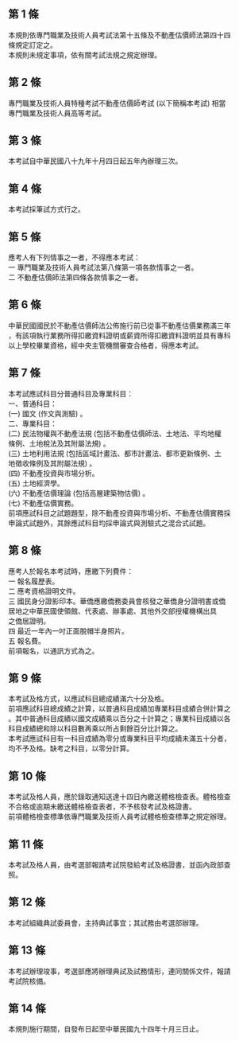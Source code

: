 第 1 條
-------
本規則依專門職業及技術人員考試法第十五條及不動產估價師法第四十四  
條規定訂定之。  
本規則未規定事項，依有關考試法規之規定辦理。

第 2 條
-------
專門職業及技術人員特種考試不動產估價師考試 (以下簡稱本考試) 相當  
專門職業及技術人員高等考試。

第 3 條
-------
本考試自中華民國八十九年十月四日起五年內辦理三次。

第 4 條
-------
本考試採筆試方式行之。

第 5 條
-------
應考人有下列情事之一者，不得應本考試：  
一  專門職業及技術人員考試法第八條第一項各款情事之一者。  
二  不動產估價師法第四條各款情事之一者。

第 6 條
-------
中華民國國民於不動產估價師法公佈施行前已從事不動產估價業務滿三年  
，有該項執行業務所得扣繳資料證明或薪資所得扣繳資料證明並具有專科  
以上學校畢業資格，經中央主管機關審查合格者，得應本考試。

第 7 條
-------
本考試應試科目分普通科目及專業科目：  
一、普通科目：   
 (一) 國文 (作文與測驗) 。  
二、專業科目：  
 (二) 民法物權與不動產法規 (包括不動產估價師法、土地法、平均地權  
      條例、土地稅法及其附屬法規) 。  
 (三) 土地利用法規 (包括區域計畫法、都市計畫法、都市更新條例、土  
      地徵收條例及其附屬法規) 。  
 (四) 不動產投資與市場分析。  
 (五) 土地經濟學。  
 (六) 不動產估價理論 (包括高層建築物估價) 。  
 (七) 不動產估價實務。  
前項應試科目之試題題型，除不動產投資與市場分析、不動產估價實務採  
申論式試題外，其餘應試科目均採申論式與測驗式之混合式試題。

第 8 條
-------
應考人於報名本考試時，應繳下列費件：  
一  報名履歷表。  
二  應考資格證明文件。  
三  國民身分證影印本。華僑應繳僑務委員會核發之華僑身分證明書或僑  
    居地之中華民國使領館、代表處、辦事處、其他外交部授權機構出具  
    之僑居證明。  
四  最近一年內一吋正面脫帽半身照片。  
五  報名費。  
前項報名，以通訊方式為之。

第 9 條
-------
本考試及格方式，以應試科目總成績滿六十分及格。                    
前項應試科目總成績之計算，以普通科目成績加專業科目成績合併計算之  
。其中普通科目成績以國文成績乘以百分之十計算之；專業科目成績以各  
科目成績總和除以科目數再乘以所占剩餘百分比計算之。                
本考試應試科目有一科目成績為零分或專業科目平均成績未滿五十分者，  
均不予及格。缺考之科目，以零分計算。

第 10 條
--------
本考試及格人員，應於錄取通知送達十四日內繳送體格檢查表。體格檢查  
不合格或逾期未繳送體格檢查表者，不予核發考試及格證書。            
前項體格檢查標準依專門職業及技術人員考試體格檢查標準之規定辦理。

第 11 條
--------
本考試及格人員，由考選部報請考試院發給考試及格證書，並函內政部查  
照。

第 12 條
--------
本考試組織典試委員會，主持典試事宜；其試務由考選部辦理。

第 13 條
--------
本考試辦理竣事，考選部應將辦理典試及試務情形，連同關係文件，報請  
考試院核備。

第 14 條
--------
本規則施行期間，自發布日起至中華民國九十四年十月三日止。

